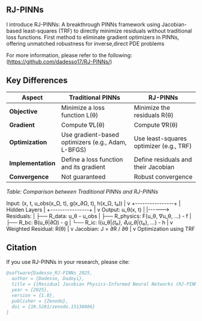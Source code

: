 ## RJ-PINNs
I introduce RJ-PINNs: A breakthrough PINNs framework using Jacobian-based least-squares (TRF) to directly minimize residuals without traditional loss functions. First method to eliminate gradient optimizers in PINNs, offering unmatched robustness for inverse,direct PDE problems 


For more information, please refer to the following:(https://github.com/dadesso17/RJ-PINNs/)

## Key Differences

| Aspect         | Traditional PINNs                         | RJ-PINNs                               |
|--------------|--------------------------------|--------------------------------|
| **Objective** | Minimize a loss function L(θ) | Minimize the residuals R(θ) |
| **Gradient** | Compute ∇L(θ) | Compute ∇R(θ) |
| **Optimization** | Use gradient-based optimizers (e.g., Adam, L-BFGS) | Use least-squares optimizer (e.g., TRF) |
| **Implementation** | Define a loss function and its gradient | Define residuals and their Jacobian |
| **Convergence** | Not guaranteed | Robust convergence |

*Table: Comparison between Traditional PINNs and RJ-PINNs*

Input: (x, t, u_obs(x_Ω, t), g(x_∂Ω, t), h(x_Ω, t₀))
      |
      v
+----------------+
| Hidden Layers  |
+----------------+
      |
      v
Output: u_θ(x, t)
      |
      |------> Residuals:
      |         ├── R_data:     u_θ - u_obs
      |         ├── R_physics:  F(u_θ, ∇u_θ, ...) - f
      |         ├── R_bc:       B(u_θ|∂Ω) - g
      |         └── R_ic:       I(u_θ|_{t₀}, ∂ₜu_θ|_{t₀}, ...) - h
      |
      v
Weighted Residual: R(θ)
      |
      v
Jacobian: J = ∂R / ∂θ
      |
      v
Optimization using TRF


## Citation
If you use RJ-PINNs in your research, please cite:

```bibtex
@software{Dadesso_RJ-PINNs_2025,
  author = {Dadesso, Dadoyi},
  title = {{Residual Jacobian Physics-Informed Neural Networks (RJ-PINNs)}},
  year = {2025},
  version = {1.0},
  publisher = {Zenodo},
  doi = {10.5281/zenodo.15138086}
}
